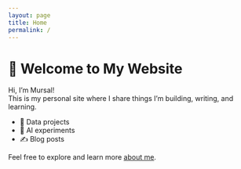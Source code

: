 ```yaml
---
layout: page
title: Home
permalink: /
---
```


# 👋 Welcome to My Website

Hi, I’m Mursal!  
This is my personal site where I share things I’m building, writing, and learning.

- 🔬 Data projects
- 🧠 AI experiments
- ✍️ Blog posts

Feel free to explore and learn more [about me](/docs/about/).
